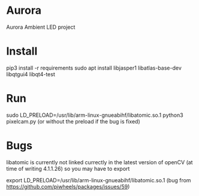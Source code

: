 # Aurora
Aurora Ambient LED project

# Install
pip3 install -r requirements
sudo apt install libjasper1 libatlas-base-dev libqtgui4 libqt4-test

# Run
sudo LD_PRELOAD=/usr/lib/arm-linux-gnueabihf/libatomic.so.1 python3 pixelcam.py 
(or without the preload if the bug is fixed)

# Bugs
libatomic is currently not linked currectly in the latest version of openCV (at time of writing 4.1.1.26) so you may have to export

export LD_PRELOAD=/usr/lib/arm-linux-gnueabihf/libatomic.so.1
(bug from https://github.com/piwheels/packages/issues/59)
